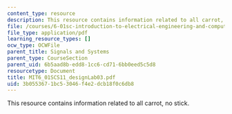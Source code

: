```yaml
---
content_type: resource
description: This resource contains information related to all carrot, no stick.
file: /courses/6-01sc-introduction-to-electrical-engineering-and-computer-science-i-spring-2011/3b0553671bc53046f4e2dcb18f0c6db8_MIT6_01SCS11_designLab03.pdf
file_type: application/pdf
learning_resource_types: []
ocw_type: OCWFile
parent_title: Signals and Systems
parent_type: CourseSection
parent_uid: 6b5aad8b-edd8-1cc6-cd71-6bb0eed5c5d8
resourcetype: Document
title: MIT6_01SCS11_designLab03.pdf
uid: 3b055367-1bc5-3046-f4e2-dcb18f0c6db8
---
```

This resource contains information related to all carrot, no stick.